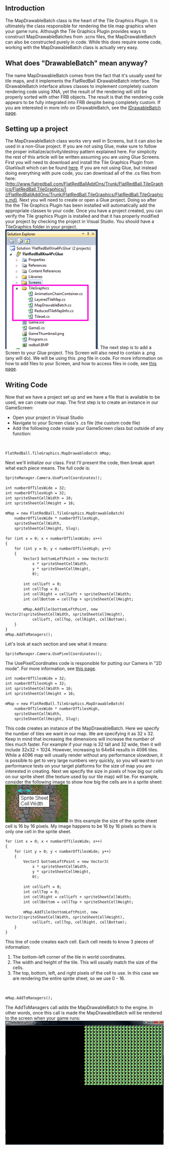 ## Introduction

The MapDrawableBatch class is the heart of the Tile Graphics Plugin. It is ultimately the class responsible for rendering the tile map graphics when your game runs. Although the Tile Graphics Plugin provides ways to construct MapDrawableBatches from .scnx files, the MapDrawableBatch can also be constructed purely in code. While this does require some code, working with the MapDrawableBatch class is actually very easy.

## What does "DrawableBatch" mean anyway?

The name MapDrawableBatch comes from the fact that it's usually used for tile maps, and it implements the FlatRedBall IDrawableBatch interface. The IDrawableBatch interface allows classes to implement completely custom rendering code using XNA, yet the result of the rendering will still be properly sorted with other FRB objects. The result is that the rendering code appears to be fully integrated into FRB despite being completely custom. If you are interested in more info on IDrawableBatch, see the [IDrawableBatch page](/frb/docs/index.php?title=FlatRedBall.Graphics.IDrawableBatch "FlatRedBall.Graphics.IDrawableBatch").

## Setting up a project

The MapDrawableBatch class works very well in Screens, but it can also be used in a non-Glue project. If you are not using Glue, make sure to follow the proper initialize/activity/destroy pattern explained here. For simplicity the rest of this article will be written assuming you are using Glue Screens. First you will need to download and install the Tile Graphics Plugin from GlueVault which can be found [here](http://www.gluevault.com/plug/59-tile-map-graphics-plugin). If you are not using Glue, but instead doing everything with pure code, you can download all of the .cs files from here: [http://www.flatredball.com/FlatRedBallAddOns/Trunk/FlatRedBall.TileGraphics/FlatRedBall.TileGraphics/](/FlatRedBallAddOns/Trunk/FlatRedBall.TileGraphics/FlatRedBall.TileGraphics.md). Next you will need to create or open a Glue project. Doing so after the the Tile Graphics Plugin has been installed will automatically add the appropriate classes to your code. Once you have a project created, you can verify the Tile graphics Plugin is installed and that it has properly modified your project by checking the project in Visual Studio. You should have a TileGraphics folder in your project.![TileGraphicsInSolutionExplorer.png](/media/migrated_media-TileGraphicsInSolutionExplorer.png). The next step is to add a Screen to your Glue project. This Screen will also need to contain a .png (any will do). We will be using this .png file in code. For more information on how to add files to your Screen, and how to access files in code, see [this page](/frb/docs/index.php?title=Glue:Reference:Files:Accessing_Files_in_Code "Glue:Reference:Files:Accessing Files in Code").

## Writing Code

Now that we have a project set up and we have a file that is available to be used, we can create our map. The first step is to create an instance in our GameScreen:

-   Open your project in Visual Studio
-   Navigate to your Screen class's .cs file (the custom code file)
-   Add the following code inside your GameScreen class but outside of any function:

&nbsp;

    FlatRedBall.TileGraphics.MapDrawableBatch mMap;

Next we'll initialize our class. First I'll present the code, then break apart what each piece means. The full code is:

    SpriteManager.Camera.UsePixelCoordinates();

    int numberOfTilesWide = 32;
    int numberOfTilesHigh = 32;
    int spriteSheetCellWidth = 16;
    int spriteSheetCellHeight = 16;

    mMap = new FlatRedBall.TileGraphics.MapDrawableBatch(
        numberOfTilesWide * numberOfTilesHigh, 
        spriteSheetCellWidth, 
        spriteSheetCellHeight, Slug);

    for (int x = 0; x < numberOfTilesWide; x++)
    {
        for (int y = 0; y < numberOfTilesHigh; y++)
        {
            Vector3 bottomLeftPoint = new Vector3(
                x * spriteSheetCellWidth,
                y * spriteSheetCellHeight, 
                0);

            int cellLeft = 0;
            int cellTop = 0;
            int cellRight = cellLeft + spriteSheetCellWidth;
            int cellBottom = cellTop + spriteSheetCellHeight;

            mMap.AddTile(bottomLeftPoint, new Vector2(spriteSheetCellWidth, spriteSheetCellHeight),
                cellLeft, cellTop, cellRight, cellBottom);
        }
    }
    mMap.AddToManagers();

Let's look at each section and see what it means:

    SpriteManager.Camera.UsePixelCoordinates();

The UsePixelCoordinates code is responsible for putting our Camera in "2D mode". For more information, see [this page](/frb/docs/index.php?title=FlatRedBall.Camera.UsePixelCoordinates "FlatRedBall.Camera.UsePixelCoordinates").

    int numberOfTilesWide = 32;
    int numberOfTilesHigh = 32;
    int spriteSheetCellWidth = 16;
    int spriteSheetCellHeight = 16;

    mMap = new FlatRedBall.TileGraphics.MapDrawableBatch(
        numberOfTilesWide * numberOfTilesHigh, 
        spriteSheetCellWidth, 
        spriteSheetCellHeight, Slug);

This code creates an instance of the MapDrawableBatch. Here we specify the number of tiles we want in our map. We are specifying it as 32 x 32. Keep in mind that increasing the dimensions will increase the number of tiles much faster. For example if your map is 32 tall and 32 wide, then it will include 32x32 = 1024. However, increasing to 64x64 results in 4096 tiles. While a 4096 map will usually render without any performance slowdown, it is possible to get to very large numbers very quickly, so you will want to run performance tests on your target platforms for the size of map you are interested in creating. Next we specify the size in pixels of how big our cells on our sprite sheet (the texture used by our tile map) will be. For example, consider the following image to show how big the cells are in a sprite sheet: ![SpriteSheetCellWidth.png](/media/migrated_media-SpriteSheetCellWidth.png) In this example the size of the sprite sheet cell is 16 by 16 pixels. My image happens to be 16 by 16 pixels so there is only one cell in the sprite sheet.

    for (int x = 0; x < numberOfTilesWide; x++)
    {
        for (int y = 0; y < numberOfTilesWide; y++)
        {
            Vector3 bottomLeftPoint = new Vector3(
                x * spriteSheetCellWidth,
                y * spriteSheetCellHeight, 
                0);

            int cellLeft = 0;
            int cellTop = 0;
            int cellRight = cellLeft + spriteSheetCellWidth;
            int cellBottom = cellTop + spriteSheetCellHeight;
     
            mMap.AddTile(bottomLeftPoint, new Vector2(spriteSheetCellWidth, spriteSheetCellHeight),
                cellLeft, cellTop, cellRight, cellBottom);
        }
    }

This line of code creates each cell. Each cell needs to know 3 pieces of information:

1.  The bottom-left corner of the tile in world coordinates.
2.  The width and height of the tile. This will usually match the size of the cells.
3.  The top, bottom, left, and right pixels of the cell to use. In this case we are rendering the entire sprite sheet, so we use 0 - 16.

&nbsp;

    mMap.AddToManagers();

The AddToManagers call adds the MapDrawableBatch to the engine. In other words, once this call is made the MapDrawableBatch will be rendered to the screen when your game runs: ![SlugTileMap.PNG](/media/migrated_media-SlugTileMap.PNG)
